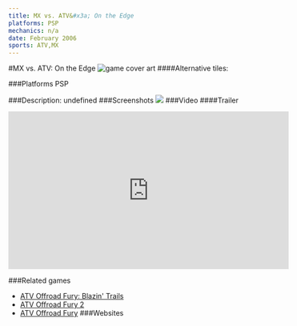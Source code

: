 ```yaml
---
title: MX vs. ATV&#x3a; On the Edge
platforms: PSP
mechanics: n/a
date: February 2006
sports: ATV,MX
---
```

#MX vs. ATV: On the Edge
![game cover art](//images.igdb.com/igdb/image/upload/t_cover_big/qjh9vovd8qi5rrsdq4e0.jpg "Logo Title Text 1")
####Alternative tiles:

###Platforms
PSP

###Description:
undefined
###Screenshots
<a target="_blank" rel="noopener noreferrer" href="//images.igdb.com/igdb/image/upload/t_cover_big/mtyhwbbetmiozrmf7qbh.jpg"><img src="//images.igdb.com/igdb/image/upload/t_thumb/mtyhwbbetmiozrmf7qbh.jpg"/></a>
###Video
####Trailer

<iframe width="560" height="315" src="https://www.youtube.com/embed/q7854iagIFA" frameborder="0" allowfullscreen></iframe>

###Related games
* [ATV Offroad Fury: Blazin' Trails](/games/atv-offroad-fury-blazin-trails-8272/)
* [ATV Offroad Fury 2](/games/atv-offroad-fury-2-8270/)
* [ATV Offroad Fury](/games/atv-offroad-fury-8269/)
###Websites

